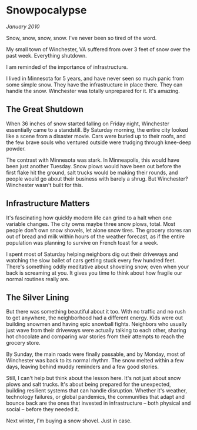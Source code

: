 # Snowpocalypse
*January 2010*





Snow, snow, snow, snow. I've never been so tired of the word. 

My small town of Winchester, VA suffered from over 3 feet of snow over the past week. Everything shutdown.

I am reminded of the importance of infrastructure. 

I lived in Minnesota for 5 years, and have never seen so much panic from some simple snow. They have the infrastructure in place there. They can handle the snow. Winchester was totally unprepared for it. It's amazing.

## The Great Shutdown

When 36 inches of snow started falling on Friday night, Winchester essentially came to a standstill. By Saturday morning, the entire city looked like a scene from a disaster movie. Cars were buried up to their roofs, and the few brave souls who ventured outside were trudging through knee-deep powder.

The contrast with Minnesota was stark. In Minneapolis, this would have been just another Tuesday. Snow plows would have been out before the first flake hit the ground, salt trucks would be making their rounds, and people would go about their business with barely a shrug. But Winchester? Winchester wasn't built for this.

## Infrastructure Matters

It's fascinating how quickly modern life can grind to a halt when one variable changes. The city owns maybe three snow plows, total. Most people don't own snow shovels, let alone snow tires. The grocery stores ran out of bread and milk within hours of the weather forecast, as if the entire population was planning to survive on French toast for a week.

I spent most of Saturday helping neighbors dig out their driveways and watching the slow ballet of cars getting stuck every few hundred feet. There's something oddly meditative about shoveling snow, even when your back is screaming at you. It gives you time to think about how fragile our normal routines really are.

## The Silver Lining

But there was something beautiful about it too. With no traffic and no rush to get anywhere, the neighborhood had a different energy. Kids were out building snowmen and having epic snowball fights. Neighbors who usually just wave from their driveways were actually talking to each other, sharing hot chocolate and comparing war stories from their attempts to reach the grocery store.

By Sunday, the main roads were finally passable, and by Monday, most of Winchester was back to its normal rhythm. The snow melted within a few days, leaving behind muddy reminders and a few good stories.

Still, I can't help but think about the lesson here. It's not just about snow plows and salt trucks. It's about being prepared for the unexpected, building resilient systems that can handle disruption. Whether it's weather, technology failures, or global pandemics, the communities that adapt and bounce back are the ones that invested in infrastructure – both physical and social – before they needed it.

Next winter, I'm buying a snow shovel. Just in case.